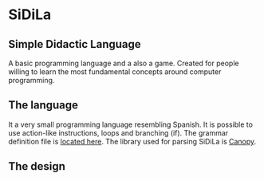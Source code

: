 # SiDiLa

## Simple Didactic Language

A basic programming language and a also a game.
Created for people willing to learn the most fundamental concepts around computer programming.

## The language

It a very small programming language resembling Spanish.
It is possible to use action-like instructions, loops and branching (if).
The grammar definition file is [located here](src/grammar/sidila.peg).
The library used for parsing SiDiLa is [Canopy](https://canopy.jcoglan.com/).

## The design

